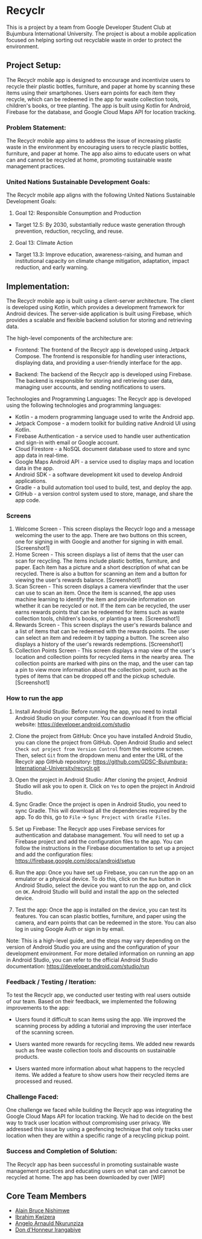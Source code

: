 # Recyclr
[](https://img.shields.io/twitter/follow/gdscbiu)
This is a project by a team from Google Developer Student Club at Bujumbura International University. The project is about a mobile application focused on helping sorting out recyclable waste in order to protect the environment.
## Project Setup:
The Recyclr mobile app is designed to encourage and incentivize users to recycle their plastic bottles, furniture, and paper at home by scanning these items using their smartphones. Users earn points for each item they recycle, which can be redeemed in the app for waste collection tools, children's books, or tree planting. The app is built using Kotlin for Android, Firebase for the database, and Google Cloud Maps API for location tracking.

### Problem Statement:
The Recyclr mobile app aims to address the issue of increasing plastic waste in the environment by encouraging users to recycle plastic bottles, furniture, and paper at home. The app also aims to educate users on what can and cannot be recycled at home, promoting sustainable waste management practices.

### United Nations Sustainable Development Goals:
The Recyclr mobile app aligns with the following United Nations Sustainable Development Goals:

1. Goal 12: Responsible Consumption and Production
- Target 12.5: By 2030, substantially reduce waste generation through prevention, reduction, recycling, and reuse.
2. Goal 13: Climate Action
- Target 13.3: Improve education, awareness-raising, and human and institutional capacity on climate change mitigation, adaptation, impact reduction, and early warning.

## Implementation:
The Recyclr mobile app is built using a client-server architecture. The client is developed using Kotlin, which provides a development framework for Android devices. The server-side application is built using Firebase, which provides a scalable and flexible backend solution for storing and retrieving data.

The high-level components of the architecture are:

- Frontend: The frontend of the Recyclr app is developed using Jetpack Compose. The frontend is responsible for handling user interactions, displaying data, and providing a user-friendly interface for the app.

- Backend: The backend of the Recyclr app is developed using Firebase. The backend is responsible for storing and retrieving user data, managing user accounts, and sending notifications to users.

Technologies and Programming Languages: The Recyclr app is developed using the following technologies and programming languages:

- Kotlin - a modern programming language used to write the Android app.
- Jetpack Compose - a modern toolkit for building native Android UI using Kotlin.
- Firebase Authentication - a service used to handle user authentication and sign-in with email or Google account.
- Cloud Firestore - a NoSQL document database used to store and sync app data in real-time.
- Google Maps Android API - a service used to display maps and location data in the app.
- Android SDK - a software development kit used to develop Android applications.
- Gradle - a build automation tool used to build, test, and deploy the app.
- GitHub - a version control system used to store, manage, and share the app code.
### Screens
1. Welcome Screen - This screen displays the Recyclr logo and a message welcoming the user to the app. There are two buttons on this screen, one for signing in with Google and another for signing in with email.
[Screenshot1]
2. Home Screen - This screen displays a list of items that the user can scan for recycling. The items include plastic bottles, furniture, and paper. Each item has a picture and a short description of what can be recycled. There is also a button for scanning an item and a button for viewing the user's rewards balance.
[Screenshot1]
3. Scan Screen - This screen displays a camera viewfinder that the user can use to scan an item. Once the item is scanned, the app uses machine learning to identify the item and provide information on whether it can be recycled or not. If the item can be recycled, the user earns rewards points that can be redeemed for items such as waste collection tools, children's books, or planting a tree.
[Screenshot1]
4. Rewards Screen - This screen displays the user's rewards balance and a list of items that can be redeemed with the rewards points. The user can select an item and redeem it by tapping a button. The screen also displays a history of the user's rewards redemptions.
[Screenshot1]
5. Collection Points Screen - This screen displays a map view of the user's location and collection points for recycled items in the nearby area. The collection points are marked with pins on the map, and the user can tap a pin to view more information about the collection point, such as the types of items that can be dropped off and the pickup schedule.
[Screenshot1]

### How to run the app
1. Install Android Studio: Before running the app, you need to install Android Studio on your computer. You can download it from the official website: https://developer.android.com/studio

2. Clone the project from GitHub: Once you have installed Android Studio, you can clone the project from GitHub. Open Android Studio and select `Check out project from Version Control` from the welcome screen. Then, select `Git` from the dropdown menu and enter the URL of the Recyclr app GitHub repository: https://github.com/GDSC-Bujumbura-International-University/recyclr.git

3. Open the project in Android Studio: After cloning the project, Android Studio will ask you to open it. Click on `Yes` to open the project in Android Studio.

4. Sync Gradle: Once the project is open in Android Studio, you need to sync Gradle. This will download all the dependencies required by the app. To do this, go to `File` -> `Sync Project with Gradle Files`.

5. Set up Firebase: The Recyclr app uses Firebase services for authentication and database management. You will need to set up a Firebase project and add the configuration files to the app. You can follow the instructions in the Firebase documentation to set up a project and add the configuration files: https://firebase.google.com/docs/android/setup

6. Run the app: Once you have set up Firebase, you can run the app on an emulator or a physical device. To do this, click on the `Run` button in Android Studio, select the device you want to run the app on, and click on `OK`. Android Studio will build and install the app on the selected device.

7. Test the app: Once the app is installed on the device, you can test its features. You can scan plastic bottles, furniture, and paper using the camera, and earn points that can be redeemed in the store. You can also log in using Google Auth or sign in by email.

Note: This is a high-level guide, and the steps may vary depending on the version of Android Studio you are using and the configuration of your development environment. For more detailed information on running an app in Android Studio, you can refer to the official Android Studio documentation: https://developer.android.com/studio/run

### Feedback / Testing / Iteration:
To test the Recyclr app, we conducted user testing with real users outside of our team. Based on their feedback, we implemented the following improvements to the app:

- Users found it difficult to scan items using the app. We improved the scanning process by adding a tutorial and improving the user interface of the scanning screen.

- Users wanted more rewards for recycling items. We added new rewards such as free waste collection tools and discounts on sustainable products.

- Users wanted more information about what happens to the recycled items. We added a feature to show users how their recycled items are processed and reused.

### Challenge Faced:
One challenge we faced while building the Recyclr app was integrating the Google Cloud Maps API for location tracking. We had to decide on the best way to track user location without compromising user privacy. We addressed this issue by using a geofencing technique that only tracks user location when they are within a specific range of a recycling pickup point.

### Success and Completion of Solution:
The Recyclr app has been successful in promoting sustainable waste management practices and educating users on what can and cannot be recycled at home. The app has been downloaded by over [WIP]

## Core Team Members
- [Alain Bruce Nishimwe](https://github.com/nishalbruce)
- [Ibrahim Kwizera](https://github.com/ibrahim703042)
- [Angelo Arnauld Nkurunziza](https://github.com/Nkurunziza2001)
- [Don d'Honneur Irangabiye](https://github.com/H0nneur)
